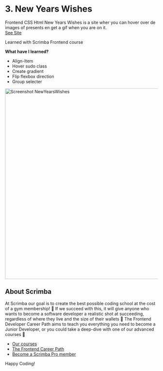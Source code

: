 # 3. New Years Wishes

Frontend CSS Html New Years Wishes is a site wher you can hover over de images of presents en get a gif when you are on it.
</br><a href="https://happy2023wishes.netlify.app/">See Site</a> 

Learned with Scrimba Frontend course

<b>What have I learned?</b>
<ul>
  <li>Align-Item</li>
    <li>Hover sudo class</li>
  <li>Create gradient</li>
    <li>Flip flexbox direction</li>
    <li>Group selecter</li>
</ul>


<img width="628" alt="Screenshot NewYearsWishes" src="https://user-images.githubusercontent.com/38401274/208244360-de2781c6-9ba6-4327-976a-32a2f2cb3010.png">



## About Scrimba

At Scrimba our goal is to create the best possible coding school at the cost of a gym membership! 💜
If we succeed with this, it will give anyone who wants to become a software developer a realistic shot at succeeding, regardless of where they live and the size of their wallets 🎉
The Frontend Developer Career Path aims to teach you everything you need to become a Junior Developer, or you could take a deep-dive with one of our advanced courses 🚀

- [Our courses](https://scrimba.com/allcourses)
- [The Frontend Career Path](https://scrimba.com/learn/frontend)
- [Become a Scrimba Pro member](https://scrimba.com/pricing)

Happy Coding!
